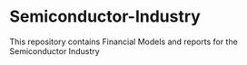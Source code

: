 # Semiconductor-Industry
This repository contains Financial Models and reports for the Semiconductor Industry
